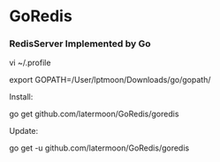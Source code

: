 GoRedis
=======

### RedisServer Implemented by Go

vi ~/.profile 

export GOPATH=/User/lptmoon/Downloads/go/gopath/

Install:

go get github.com/latermoon/GoRedis/goredis

Update:

go get -u github.com/latermoon/GoRedis/goredis

